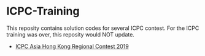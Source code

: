 # ICPC-Training

This reposity contains solution codes for several ICPC contest. For the ICPC training was over, this reposity would NOT update.

- [ICPC Asia Hong Kong Regional Contest 2019](hongkong-2019/)
